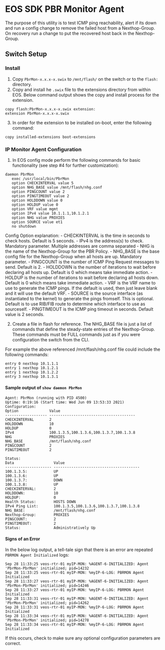 # EOS SDK PBR Monitor Agent

The purpose of this utility is to test ICMP ping reachability, alert if its down and
run a config change to remove the failed host from a Nexthop-Group. On recovery run 
a change to put the recovered host back in the Nexthop-Group.

## Switch Setup
### Install
1. Copy `PbrMon-x.x.x-x.swix` to `/mnt/flash/` on the switch or to the `flash:` directory.
2. Copy and install he `.swix` file to the extensions directory from within EOS.  Below command output shows the copy and install process for the extension.
```
copy flash:PbrMon-x.x.x-x.swix extension:
extension PbrMon-x.x.x-x.swix
```
3. In order for the extension to be installed on-boot, enter the following command:
```
copy installed-extensions boot-extensions
```

### IP Monitor Agent Configuration
1. In EOS config mode perform the following commands for basic functionality (see step #4 for further customization):
```
daemon PbrMon
   exec /usr/local/bin/PbrMon
   option CHECKINTERVAL value 5
   option NHG_BASE value /mnt/flash/nhg.conf
   option PINGCOUNT value 2
   option PINGTIMEOUT value 2
   option HOLDDOWN value 0
   option HOLDUP value 0
   option VRF value mgmt
   option IPv4 value 10.1.1.1,10.1.2.1
   option NHG value PROXIES
   option SOURCE value et1
   no shutdown
```

Config Option explanation:
    - CHECKINTERVAL is the time in seconds to check hosts. Default is 5 seconds.
    - IPv4 is the address(s) to check. Mandatory parameter. Multiple addresses are comma separated
    - NHG is the name of the Nexthop-Group for the PBR Policy.
    - NHG_BASE is the base config file for the Nexthop-Group when all hosts are up. Mandatory parameter.
    - PINGCOUNT is the number of ICMP Ping Request messages to send. Default is 2.
    - HOLDDOWN is the number of iterations to wait before declaring all hosts up. Default is 0
      which means take immediate action.
    - HOLDUP is the number of iterations to wait before declaring all hosts down. Default is 0
      which means take immediate action.
    - VRF is the VRF name to use to generate the ICMP pings. If the default is used, then just leave
      blank and it will use the default VRF.
    - SOURCE is the source interface (as instantiated to the kernel) to generate the pings fromself.
      This is optional. Default is to use RIB/FIB route to determine which interface to use as sourceself.
    - PINGTIMEOUT is the ICMP ping timeout in seconds. Default value is 2 seconds.


2. Create a file in flash for reference. The NHG_BASE file is just a list of commands that define the steady-state entries of the Nexthop-Group. These commands must be FULL commands just as if you were configuration the switch from the CLI.

For example the above referenced /mnt/flash/nhg.conf file could include the following commands:

```
entry 0 nexthop 10.1.1.1
entry 1 nexthop 10.1.2.1
entry 1 nexthop 10.1.2.2
entry 3 nexthop 10.1.3.1
```
#### Sample output of `show daemon PbrMon`
```
Agent: PbrMon (running with PID 4500)
Uptime: 0:19:16 (Start time: Wed Jun 09 13:53:33 2021)
Configuration:
Option              Value
------------------- ---------------------------------------
CHECKINTERVAL       2
HOLDDOWN            10
HOLDUP              0
IPv4                100.1.3.5,100.1.3.6,100.1.3.7,100.1.3.8
NHG                 PROXIES
NHG_BASE            /mnt/flash/nhg.conf
PINGCOUNT           2
PINGTIMEOUT         2

Status:
Data                  Value
--------------------- ---------------------------------------
100.1.3.5:            UP
100.1.3.6:            UP
100.1.3.7:            DOWN
100.1.3.8:            UP
CHECKINTERVAL:        2
HOLDDOWN:             10
HOLDUP:               0
Health Status:        HOSTS DOWN
IPv4 Ping List:       100.1.3.5,100.1.3.6,100.1.3.7,100.1.3.8
NHG_BASE:             /mnt/flash/nhg.conf
Nexthop-Group:        PROXIES
PINGCOUNT:            2
PINGTIMEOUT:          2
Status:               Administratively Up
```

#### Signs of an Error
In the below log output, a tell-tale sign that there is an error are repeated `PBRMON Agent Initialized` logs:
```
Sep 28 11:33:25 veos-rtr-01 myIP-MON: %AGENT-6-INITIALIZED: Agent 'PbrMon-PbrMon' initialized; pid=14232
Sep 28 11:33:25 veos-rtr-01 myIP-MON: %myIP-6-LOG: PBRMON Agent Initialized
Sep 28 11:33:27 veos-rtr-01 myIP-MON: %AGENT-6-INITIALIZED: Agent 'PbrMon-PbrMon' initialized; pid=14246
Sep 28 11:33:27 veos-rtr-01 myIP-MON: %myIP-6-LOG: PBRMON Agent Initialized
Sep 28 11:33:31 veos-rtr-01 myIP-MON: %AGENT-6-INITIALIZED: Agent 'PbrMon-PbrMon' initialized; pid=14262
Sep 28 11:33:31 veos-rtr-01 myIP-MON: %myIP-6-LOG: PBRMON Agent Initialized
Sep 28 11:33:34 veos-rtr-01 myIP-MON: %AGENT-6-INITIALIZED: Agent 'PbrMon-PbrMon' initialized; pid=14278
Sep 28 11:33:34 veos-rtr-01 myIP-MON: %myIP-6-LOG: PBRMON Agent Initialized
```

If this occurs, check to make sure any optional configuration parameters are correct.